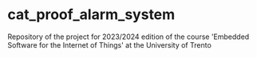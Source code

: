 # cat_proof_alarm_system
Repository of the project for 2023/2024 edition of the course 'Embedded Software for the Internet of Things' at the University of Trento
